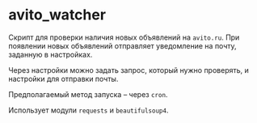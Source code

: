 # avito_watcher

Скрипт для проверки наличия новых объявлений на `avito.ru`. При появлении новых объявлений отправляет 
уведомление на почту, заданную в настройках.

Через настройки можно задать запрос, который нужно проверять, и настройки для отправки почты.

Предполагаемый метод запуска – через `cron`.

Использует модули `requests` и `beautifulsoup4`.
